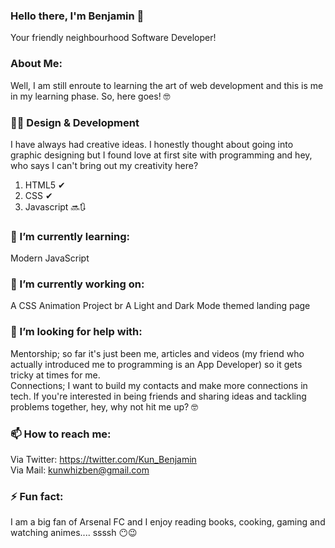 ### Hello there, I'm Benjamin 👋
Your friendly neighbourhood Software Developer!

### About Me: 

Well, I am still enroute to learning the art of web development and this is me in my learning phase. So, here goes! 🤓

### 👨‍💻 Design & Development

I have always had creative ideas. I honestly thought about going into graphic designing but I found love at first site with programming and hey, who says I can't bring out my creativity here?
<br>
1. HTML5 ✔
2. CSS ✔
3. Javascript 🔜🔃

### 🌱 I’m currently learning:

Modern JavaScript

### 🔭 I’m currently working on:

A CSS Animation Project
br
A Light and Dark Mode themed landing page

### 🤔 I’m looking for help with:

Mentorship; so far it's just been me, articles and videos (my friend who actually introduced me to programming is an App Developer) so it gets tricky at times for me.
<br> 
Connections; I want to build my contacts and make more connections in tech. If you're interested in being friends and sharing ideas and tackling problems together, hey, why not hit me up? 🤓 

### 📫 How to reach me: 

Via Twitter: https://twitter.com/Kun_Benjamin
<br>
Via Mail: kunwhizben@gmail.com

### ⚡ Fun fact:

I am a big fan of Arsenal FC and I enjoy reading books, cooking, gaming and watching animes.... ssssh 😶😉 


<!--
**WhizBenjamin/whizbenjamin** is a ✨ _special_ ✨ repository because its `README.md` (this file) appears on your GitHub profile.

Here are some ideas to get you started:

- 🔭 I’m currently working on ...
- 🌱 I’m currently learning ...
- 👯 I’m looking to collaborate on ...
- 🤔 I’m looking for help with ...
- 💬 Ask me about ...
- 📫 How to reach me: ...
- 😄 Pronouns: ...
- ⚡ Fun fact: ...
-->


